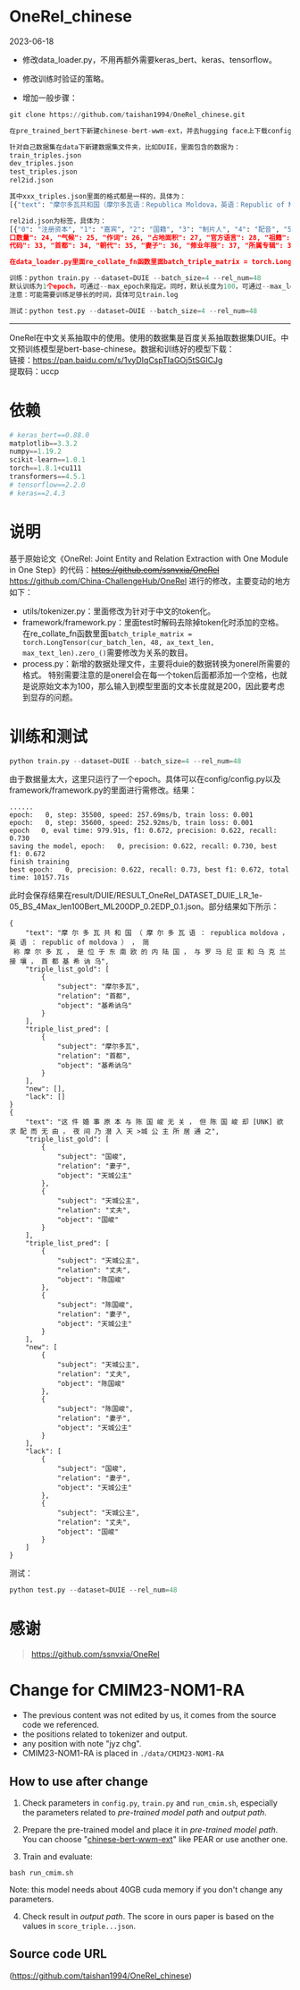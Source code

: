 # OneRel_chinese
2023-06-18

- 修改data_loader.py，不用再额外需要keras_bert、keras、tensorflow。
- 修改训练时验证的策略。

- 增加一般步骤：

```python
git clone https://github.com/taishan1994/OneRel_chinese.git

在pre_trained_bert下新建chinese-bert-wwm-ext，并去hugging face上下载config.json、pytorch_model.bin、vocab.txt到其下

针对自己数据集在data下新建数据集文件夹，比如DUIE，里面包含的数据为：
train_triples.json
dev_triples.json
test_triples.json
rel2id.json

其中xxx_triples.json里面的格式都是一样的，具体为：
[{"text": "摩尔多瓦共和国（摩尔多瓦语：Republica Moldova，英语：Republic of Moldova），简称摩尔多瓦，是位于东南欧的内陆国，与罗马>尼亚和乌克兰接壤，首都基希讷乌", "triple_list": [["摩尔多瓦", "首都", "基希讷乌"]]}, ......]

rel2id.json为标签，具体为：
[{"0": "注册资本", "1": "嘉宾", "2": "国籍", "3": "制片人", "4": "配音", "5": "作者", "6": "总部地点", "7": "导演", "8": "简称", "9": "票房", "10": "主题曲", "11": "号", "12": "主角", "13": "母亲", "14": "编剧", "15": "邮政编码", "16": "主演", "17": "作曲", "18": "获奖", "19": "主持人", "20": "董事长", "21": "上映时间", "22": "丈夫", "23": "代言人", "24": "人口数量", "25": "气候", "26": "作词", "27": "占地面积", "28": "官方语言", "29": "祖籍", "30": "毕业院校", "31": "所在城市", "32": "海拔", "33": "专业代码", "34": "首都", "35": "朝代", "36": "妻子", "37": "修业年限", "38": "所属专辑", "39": "成立日期", "40": "创始人", "41": "饰演", "42": ">校长", "43": "改编自", "44": "歌手", "45": "出品公司", "46": "面积", "47": "父亲"}, {"注册资本": 0, "嘉宾": 1, "国籍": 2, "制片人": 3, "配音": 4, "作者": 5, "总部地点": 6, "导演": 7, "简称": 8, "票房": 9, "主题曲": 10, "号": 11, "主角": 12, "母亲": 13, "编剧": 14, "邮政编码": 15, "主演": 16, "作曲": 17, "获奖": 18, "主持人": 19, "董事长": 20, "上映时间": 21, "丈夫": 22, "代言人": 23, "人
口数量": 24, "气候": 25, "作词": 26, "占地面积": 27, "官方语言": 28, "祖籍": 29, "毕业院校": 30, "所在城市": 31, "海拔": 32, "专业
代码": 33, "首都": 34, "朝代": 35, "妻子": 36, "修业年限": 37, "所属专辑": 38, "成立日期": 39, "创始人": 40, "饰演": 41, "校长": 42, "改编自": 43, "歌手": 44, "出品公司": 45, "面积": 46, "父亲": 47}]

在data_loader.py里面re_collate_fn函数里面batch_triple_matrix = torch.LongTensor(cur_batch_len, 48, ax_text_len, max_text_len).zero_()需要修改为关系的数目。DUIE关系数目为48。

训练：python train.py --dataset=DUIE --batch_size=4 --rel_num=48
默认训练为1个epoch，可通过--max_epoch来指定。同时，默认长度为100，可通过--max_len指定，并设置--bert_max_len为max_len的一倍。
注意：可能需要训练足够长的时间，具体可见train.log

测试：python test.py --dataset=DUIE --batch_size=4 --rel_num=48
```

****

OneRel在中文关系抽取中的使用。使用的数据集是百度关系抽取数据集DUIE。中文预训练模型是bert-base-chinese。数据和训练好的模型下载：<br>
链接：https://pan.baidu.com/s/1vyDIqCspTIaGOj5tSGlCJg<br>
提取码：uccp

# 依赖
```python
# keras_bert==0.88.0
matplotlib==3.3.2
numpy==1.19.2
scikit-learn==1.0.1
torch==1.8.1+cu111
transformers==4.5.1
# tensorflow==2.2.0
# keras==2.4.3
```

# 说明
基于原始论文《OneRel: Joint Entity and Relation Extraction with One Module in One Step》的代码：~~https://github.com/ssnvxia/OneRel~~ https://github.com/China-ChallengeHub/OneRel 进行的修改，主要变动的地方如下：
- utils/tokenizer.py：里面修改为针对于中文的token化。
- framework/framework.py：里面test时解码去除掉token化时添加的空格。在re_collate_fn函数里面```batch_triple_matrix = torch.LongTensor(cur_batch_len, 48, ax_text_len, max_text_len).zero_()```需要修改为关系的数目。
- process.py：新增的数据处理文件，主要将duie的数据转换为onerel所需要的格式。
特别需要注意的是onerel会在每一个token后面都添加一个空格，也就是说原始文本为100，那么输入到模型里面的文本长度就是200，因此要考虑到显存的问题。

# 训练和测试
```python
python train.py --dataset=DUIE --batch_size=4 --rel_num=48
```
由于数据量太大，这里只运行了一个epoch。具体可以在config/config.py以及framework/framework.py的里面进行需修改。结果：
```
......
epoch:   0, step: 35500, speed: 257.69ms/b, train loss: 0.001
epoch:   0, step: 35600, speed: 252.92ms/b, train loss: 0.001
epoch   0, eval time: 979.91s, f1: 0.672, precision: 0.622, recall: 0.730
saving the model, epoch:   0, precision: 0.622, recall: 0.730, best f1: 0.672
finish training
best epoch:   0, precision: 0.622, recall: 0.73, best f1: 0.672, total time: 10157.71s
```
此时会保存结果在result/DUIE/RESULT_OneRel_DATASET_DUIE_LR_1e-05_BS_4Max_len100Bert_ML200DP_0.2EDP_0.1.json。部分结果如下所示：
```
{       
    "text": "摩 尔 多 瓦 共 和 国 （ 摩 尔 多 瓦 语 ： republica moldova ， 英 语 ： republic of moldova ） ， 简
 称 摩 尔 多 瓦 ， 是 位 于 东 南 欧 的 内 陆 国 ， 与 罗 马 尼 亚 和 乌 克 兰 接 壤 ， 首 都 基 希 讷 乌",
    "triple_list_gold": [
        {   
            "subject": "摩尔多瓦",
            "relation": "首都",
            "object": "基希讷乌"
        }
    ],      
    "triple_list_pred": [
        {   
            "subject": "摩尔多瓦",
            "relation": "首都",
            "object": "基希讷乌"
        }   
    ],      
    "new": [],
    "lack": []
}
{
    "text": "这 件 婚 事 原 本 与 陈 国 峻 无 关 ， 但 陈 国 峻 却 [UNK] 欲 求 配 而 无 由 ， 夜 间 乃 潜 入 天 >城 公 主 所 居 通 之",
    "triple_list_gold": [
        {
            "subject": "国峻",
            "relation": "妻子",
            "object": "天城公主"
        },
        {
            "subject": "天城公主",
            "relation": "丈夫",
            "object": "国峻"
        }
    ],
    "triple_list_pred": [
        {
            "subject": "天城公主",
            "relation": "丈夫",
            "object": "陈国峻"
        },
        {
            "subject": "陈国峻",
            "relation": "妻子",
            "object": "天城公主"
        }
    ],
	"new": [
        {
            "subject": "天城公主",
            "relation": "丈夫",
            "object": "陈国峻"
        },
        {
            "subject": "陈国峻",
            "relation": "妻子",
            "object": "天城公主"
        }
    ],
    "lack": [
        {
            "subject": "国峻",
            "relation": "妻子",
            "object": "天城公主"
        },
        {
            "subject": "天城公主",
            "relation": "丈夫",
            "object": "国峻"
        }
    ]
}
```
测试：
```python
python test.py --dataset=DUIE --rel_num=48
```

# 感谢
> https://github.com/ssnvxia/OneRel


# Change for CMIM23-NOM1-RA

- The previous content was not edited by us, it comes from the source code we referenced. 
- the positions related to tokenizer and output.
- any position with note "jyz chg".
- CMIM23-NOM1-RA is placed in `./data/CMIM23-NOM1-RA`

## How to use after change

1. Check parameters in `config.py`, `train.py` and `run_cmim.sh`, especially the parameters related to *pre-trained model path* and *output path*.

2. Prepare the pre-trained model and place it in *pre-trained model path*. You can choose "[chinese-bert-wwm-ext](https://github.com/ymcui/Chinese-BERT-wwm)" like PEAR or use another one.

3. Train and evaluate: 
```shell
bash run_cmim.sh
```
Note: this model needs about 40GB cuda memory if you don't change any parameters.

4. Check result in *output path*. The score in ours paper is based on the values in `score_triple...json`.


## Source code URL
(https://github.com/taishan1994/OneRel_chinese)
